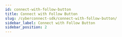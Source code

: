 ```yaml
---
id: connect-with-follow-button
title: Connect with Follow Button
slug: /cyberconnect-sdk/connect-with-follow-button/
sidebar_label: Connect with Follow Button
sidebar_position: 2
---
```

